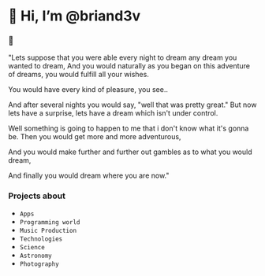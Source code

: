 # 👋 Hi, I’m @briand3v
### 👀

"Lets suppose that you were able every night to dream any dream you wanted to dream,
And you would naturally as you began on this adventure of dreams, you would fulfill all your wishes.

You would have every kind of pleasure, you see..

And after several nights you would say, "well that was pretty great."
But now lets have a surprise, lets have a dream which isn't under control.

Well something is going to happen to me that i don't know what it's gonna be.
Then you would get more and more adventurous,

And you would make further and further out gambles as to what you would dream,

And finally you would dream where you are now."

### Projects about
- `Apps`
- `Programming world`
- `Music Production` 
- `Technologies`
- `Science`
- `Astronomy`
- `Photography`

<!---
briand3v/briand3v is a ✨ special ✨ repository because its `README.md` (this file) appears on your GitHub profile.
You can click the Preview link to take a look at your changes.
--->
